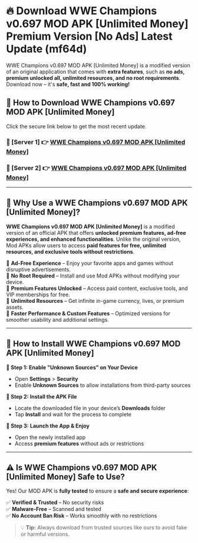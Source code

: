 # 🔥 Download WWE Champions v0.697 MOD APK [Unlimited Money] Premium Version [No Ads] Latest Update (mf64d) 

WWE Champions v0.697 MOD APK [Unlimited Money] is a modified version of an original application that comes with **extra features**, such as **no ads, premium unlocked all, unlimited resources, and no root requirements**. Download now – it's **safe, fast and 100% working!**

## **📱 How to Download WWE Champions v0.697 MOD APK [Unlimited Money]**  

Click the secure link below to get the most recent update.  

 ### **📌 [Server 1] 👉** [WWE Champions v0.697 MOD APK [Unlimited Money]](https://apkcomod.com?title=WWE_Champions_v0.697_MOD_APK_[Unlimited_Money])

 ### **📌 [Server 2] 👉** [WWE Champions v0.697 MOD APK [Unlimited Money]](https://apkcomod.com?title=WWE_Champions_v0.697_MOD_APK_[Unlimited_Money])

---

## **🤖 Why Use a WWE Champions v0.697 MOD APK [Unlimited Money]?**  

**WWE Champions v0.697 MOD APK [Unlimited Money]** is a modified version of an official APK that offers **unlocked premium features, ad-free experiences, and enhanced functionalities**. Unlike the original version, Mod APKs allow users to access **paid features for free, unlimited resources, and exclusive tools without restrictions**.

🔽 **Ad-Free Experience** – Enjoy your favorite apps and games without disruptive advertisements.  
🔽 **No Root Required** – Install and use Mod APKs without modifying your device.  
🔽 **Premium Features Unlocked** – Access paid content, exclusive tools, and VIP memberships for free.  
🔽 **Unlimited Resources** – Get infinite in-game currency, lives, or premium assets.  
🔽 **Faster Performance & Custom Features** – Optimized versions for smoother usability and additional settings.  

---

## **🚀 How to Install WWE Champions v0.697 MOD APK [Unlimited Money]**  

**🔹 Step 1:** **Enable "Unknown Sources" on Your Device**  
- Open **Settings** > **Security**  
- Enable **Unknown Sources** to allow installations from third-party sources  

**🔹 Step 2:** **Install the APK File**  
- Locate the downloaded file in your device’s **Downloads** folder  
- Tap **Install** and wait for the process to complete  

**🔹 Step 3:** **Launch the App & Enjoy**  
- Open the newly installed app  
- Access **premium features** without ads or restrictions  

---

## **⚠️ Is WWE Champions v0.697 MOD APK [Unlimited Money] Safe to Use?**  

Yes! Our MOD APK is **fully tested** to ensure a **safe and secure experience**:

✅ **Verified & Trusted** – No security risks  
✅ **Malware-Free** – Scanned and tested  
✅ **No Account Ban Risk** – Works smoothly with no restrictions  

> 💡 **Tip:** Always download from trusted sources like ours to avoid fake or harmful versions.